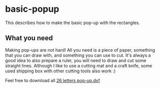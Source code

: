 # basic-popup
This describes how to make the basic pop-up with the rectangles.

## What you need
Making pop-ups are not hard! All you need is a piece of paper, something that you can draw with, and something you can use to cut. 
It's always a good idea to also prepare a ruler, you will need to draw and cut some straight lines. Although I like to use a cutting mat and a craft knife, some used shipping box with other cutting tools also work :)


Feel free to download all [26 letters pop-up.dxf](https://github.com/Ruhan-Yang/basic-popup/blob/master/letter%20popup.dxf)
